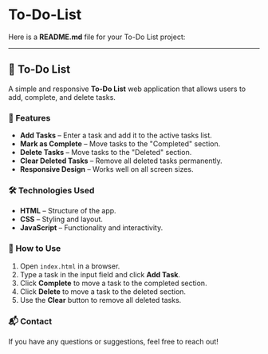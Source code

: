 # To-Do-List
Here is a **README.md** file for your To-Do List project:  

---

## 📝 To-Do List  

A simple and responsive **To-Do List** web application that allows users to add, complete, and delete tasks.  

### 📌 Features  
- **Add Tasks** – Enter a task and add it to the active tasks list.  
- **Mark as Complete** – Move tasks to the "Completed" section.  
- **Delete Tasks** – Move tasks to the "Deleted" section.  
- **Clear Deleted Tasks** – Remove all deleted tasks permanently.  
- **Responsive Design** – Works well on all screen sizes.  

### 🛠️ Technologies Used  
- **HTML** – Structure of the app.  
- **CSS** – Styling and layout.  
- **JavaScript** – Functionality and interactivity.  

### 🚀 How to Use  
1. Open `index.html` in a browser.  
2. Type a task in the input field and click **Add Task**.  
3. Click **Complete** to move a task to the completed section.  
4. Click **Delete** to move a task to the deleted section.  
5. Use the **Clear** button to remove all deleted tasks.  


### 📬 Contact  
If you have any questions or suggestions, feel free to reach out!  

